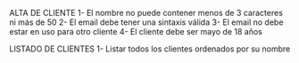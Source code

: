 ALTA DE CLIENTE
1- El nombre no puede contener menos de 3 caracteres ni más de 50
2- El email debe tener una sintaxis válida
3- El email no debe estar en uso para otro cliente
4- El cliente debe ser mayo de 18 años

LISTADO DE CLIENTES
1- Listar todos los clientes ordenados por su nombre
